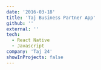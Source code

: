 ```yaml
---
date: '2016-03-18'
title: 'Taj Business Partner App'
github: ''
external: ''
tech:
  - React Native
  - Javascript
company: 'Taj 24'
showInProjects: false
---
```

